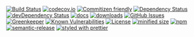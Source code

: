 [![Build Status](https://secure.travis-ci.org/arlac77/npm-dep-graph.png)](http://travis-ci.org/arlac77/npm-dep-graph)
[![codecov.io](http://codecov.io/github/arlac77/npm-dep-graph/coverage.svg?branch=master)](http://codecov.io/github/arlac77/npm-dep-graph?branch=master)
[![Commitizen friendly](https://img.shields.io/badge/commitizen-friendly-brightgreen.svg)](http://commitizen.github.io/cz-cli/)
[![Dependency Status](https://david-dm.org/arlac77/npm-dep-graph.svg)](https://david-dm.org/arlac77/npm-dep-graph)
[![devDependency Status](https://david-dm.org/arlac77/npm-dep-graph/dev-status.svg)](https://david-dm.org/arlac77/npm-dep-graph#info=devDependencies)
[![docs](http://inch-ci.org/github/arlac77/npm-dep-graph.svg?branch=master)](http://inch-ci.org/github/arlac77/npm-dep-graph)
[![downloads](http://img.shields.io/npm/dm/npm-dep-graph.svg?style=flat-square)](https://npmjs.org/package/npm-dep-graph)
[![GitHub Issues](https://img.shields.io/github/issues/arlac77/npm-dep-graph.svg?style=flat-square)](https://github.com/arlac77/npm-dep-graph/issues)
[![Greenkeeper](https://badges.greenkeeper.io/arlac77/npm-dep-graph.svg)](https://greenkeeper.io/)
[![Known Vulnerabilities](https://snyk.io/test/github/arlac77/npm-dep-graph/badge.svg)](https://snyk.io/test/github/arlac77/npm-dep-graph)
[![License](https://img.shields.io/badge/License-BSD%203--Clause-blue.svg)](https://opensource.org/licenses/BSD-3-Clause)
[![minified size](https://badgen.net/bundlephobia/min/npm-dep-graph)](https://bundlephobia.com/result?p=npm-dep-graph)
[![npm](https://img.shields.io/npm/v/npm-dep-graph.svg)](https://www.npmjs.com/package/npm-dep-graph)
[![semantic-release](https://img.shields.io/badge/%20%20%F0%9F%93%A6%F0%9F%9A%80-semantic--release-e10079.svg)](https://github.com/arlac77/npm-dep-graph)
[![styled with prettier](https://img.shields.io/badge/styled_with-prettier-ff69b4.svg)](https://github.com/prettier/prettier)
